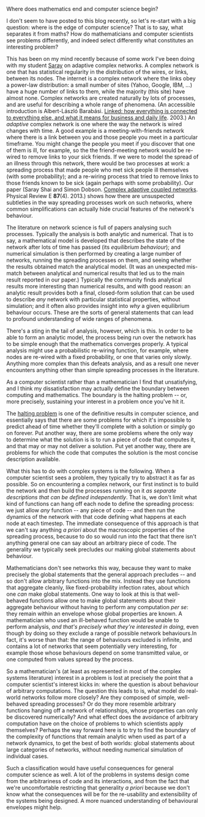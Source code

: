 Where does mathematics end and computer science begin?
<!--more-->

I don't seem to have posted to this blog recently, so let's re-start with a big question: where is the edge of computer science? That is to say, what separates it from maths? How do mathematicians and computer scientists see problems differently, and indeed select differently what constitutes an interesting problem?

This has been on my mind recently because of some work I've been doing with my student <a href="http://saray.host.cs.st-andrews.ac.uk/" target="_blank">Saray</a> on adaptive complex networks. A complex network is one that has statistical regularity in the distribution of the wires, or links, between its nodes. The internet is a complex network where the links obey a power-law distribution: a small number of sites (Yahoo, Google, IBM, ...) have a huge number of links to them, while the majority (this site) have almost none. Complex networks are created naturally by lots of processes, and are useful for describing a whole range of phenomena. (An accessible introduction is Albert-László Barabási. <a href="http://www.amazon.co.uk/Linked-Everything-Connected-Business-Everyday/dp/0452284392" target="_blank">Linked: how everything is connected to everything else, and what it means for business and daily life</a>. 2003.) An <em>adaptive</em> complex network is one where the way the network is wired changes with time. A good example is a meeting-with-friends network where there is a link between you and those people you meet in a particular timeframe. You might change the people you meet if you discover that one of them is ill, for example, so the the friend-meeting network would be re-wired to remove links to your sick friends. If we were to model the spread of an illness through this network, there would be two processes at work: a spreading process that made people who met sick people ill themselves (with some probability); and a re-wiring process that tried to remove links to those friends known to be sick (again perhaps with some probability). Our paper (Saray Shai and Simon Dobson. <a href="http://dx.doi.org/10.1103/PhysRevE.87.042812" target="_blank">Complex adaptive coupled networks</a>. Physical Review E <strong>87</strong>(4). 2013.) shows how there are unsuspected subtleties in the way spreading processes work on such networks, where common simplifications can actually hide crucial features of the network's behaviour.

The literature on network science is full of papers analysing such processes. Typically the analysis is both analytic and numerical. That is to say, a mathematical model is developed that describes the state of the network after lots of time has passed (its <em>equilibrium behaviour</em>); and numerical simulation is then performed by creating a large number of networks, running the spreading processes on them, and seeing whether the results obtained match the analytical model. (It was an unexpected mis-match between analytical and numerical results that led us to the main result reported in our paper.) Typically the community finds analytical results more interesting than numerical results, and with good reason: an analytic result provides both a final, closed-form solution that can be used to describe <em>any</em> network with particular statistical properties, without simulation; and it often also provides insight into <em>why</em> a given equilibrium behaviour occurs. These are the sorts of general statements that can lead to profound understanding of wide ranges of phenomena.

There's a sting in the tail of analysis, however, which is this. In order to be able to form an analytic model, the process being run over the network has to be simple enough that the mathematics converges properly. A typical analysis might use a probabilistic re-wiring function, for example, where nodes are re-wired with a fixed probability, or one that varies only slowly. Anything more complex than this defeats analysis, and as a result one never encounters anything other than simple spreading processes in the literature.

As a computer scientist rather than a mathematician I find that unsatisfying, and I think my dissatisfaction may actually define the boundary between computing and mathematics. The boundary is the halting problem -- or, more precisely, sustaining your interest in a problem once you've hit it.

The <a href="https://en.wikipedia.org/wiki/Halting_problem" target="_blank">halting problem</a> is one of the definitive results in computer science, and essentially says that there are some problems for which it's impossible to predict ahead of time whether they'll complete with a solution or simply go on forever. Put another way, there are some problems where the only way to determine what the solution is is to run a piece of code that computes it, and that may or may not deliver a solution. Put yet another way, there are problems for which the code that computes the solution is the most concise description available.

What this has to do with complex systems is the following. When a computer scientist sees a problem, they typically try to abstract it as far as possible. So on encountering a complex network, our first instinct is to build the network and then build the processes running on it <em>as separate descriptions that can be defined independently</em>. That is, we don't limit what kind of functions can hang off each node to define the spreading process: we just allow <em>any</em> function -- any piece of code -- and then run the dynamics of the network with that code defining what happens at each node at each timestep. The immediate consequence of this approach is that we can't say anything <em>a priori</em> about the macroscopic properties of the spreading process, because to do so would run into the fact that there isn't anything general one can say about an arbitrary piece of code. The generality we typically seek precludes our making global statements about behaviour.

Mathematicians don't see networks this way, because they want to make precisely the global statements that the general approach precludes -- and so don't allow arbitrary functions into the mix. Instead they use functions that aggregate cleanly, like fixed-probability infection rates, about which one <em>can</em> make global statements. One way to look at this is that well-behaved functions allow one to make global statements about their aggregate behaviour without having to perform any computation <em>per se</em>: they remain within an envelope whose global properties are known. A mathematician who used an ill-behaved function would be unable to perform analysis, <em>and that's precisely what they're interested in doing</em>, even though by doing so they exclude a range of possible network behaviours.In fact, it's worse than that: the range of behaviours excluded is infinite, and contains a lot of networks that seem potentially very interesting, for example those whose behaviours depend on some transmitted value, or one computed from values spread by the process.

So a mathematician's (at least as represented in most of the complex systems literature) interest in a problem is lost at precisely the point that a computer scientist's interest kicks in: where the question is about behaviour of arbitrary computations. The question this leads to is, what model do real-world networks follow more closely? Are they composed of simple, well-behaved spreading processes? Or do they more resemble arbitrary functions hanging off a network of relationships, whose properties can only be discovered numerically? And what effect does the avoidance of arbitrary computation have on the choice of problems to which scientists apply themselves? Perhaps the way forward here is to try to find the boundary of the complexity of functions that remain analytic when used as part of a network dynamics, to get the best of both worlds: global statements about large categories of networks, without needing numerical simulation of individual cases.

Such a classification would have useful consequences for general computer science as well. A lot of the problems in systems design come from the arbitrariness of code and its interactions, and from the fact that we're uncomfortable restricting that generality <em>a priori</em> because we don't know what the consequences will be for the re-usability and extensibility of the systems being designed. A more nuanced understanding of behavioural envelopes might help.
